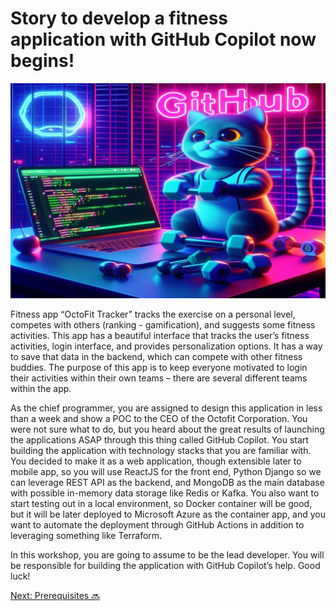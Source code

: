 # Story to develop a fitness application with GitHub Copilot now begins!

![Story of Fitness application](images/fitness-app.jpg)

Fitness app “OctoFit Tracker” tracks the exercise on a personal level, competes with others (ranking - gamification), and suggests some fitness activities. This app has a beautiful interface that tracks the user’s fitness activities, login interface, and provides personalization options. It has a way to save that data in the backend, which can compete with other fitness buddies. The purpose of this app is to keep everyone motivated to login their activities within their own teams – there are several different teams within the app.

As the chief programmer, you are assigned to design this application in less than a week and show a POC to the CEO of the Octofit Corporation. You were not sure what to do, but you heard about the great results of launching the applications ASAP through this thing called GitHub Copilot. You start building the application with technology stacks that you are familiar with. You decided to make it as a web application, though extensible later to mobile app, so you will use ReactJS for the front end, Python Django so we can leverage REST API as the backend, and MongoDB as the main database with possible in-memory data storage like Redis or Kafka. You also want to start testing out in a local environment, so Docker container will be good, but it will be later deployed to Microsoft Azure as the container app, and you want to automate the deployment through GitHub Actions in addition to leveraging something like Terraform. 

In this workshop, you are going to assume to be the lead developer. You will be responsible for building the application with GitHub Copilot’s help. Good luck!

[Next: Prerequisites :soon:](../2_Prerequisites)
